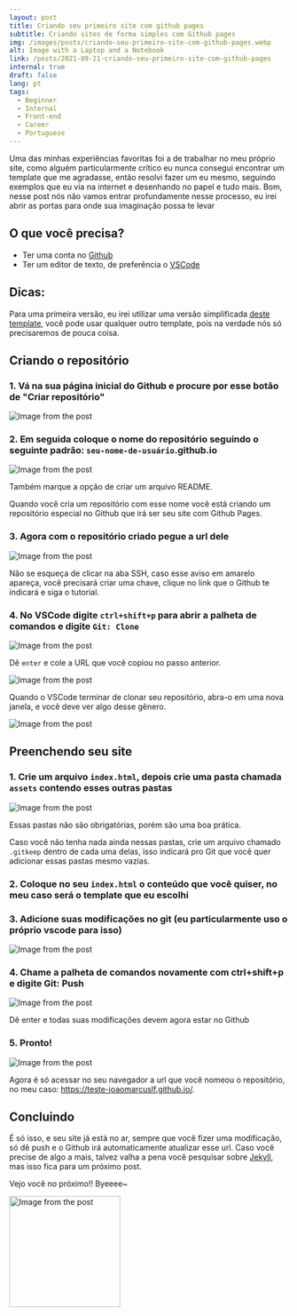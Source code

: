 ```yaml
---
layout: post
title: Criando seu primeiro site com github pages
subtitle: Criando sites de forma simples com Github pages
img: /images/posts/criando-seu-primeiro-site-com-github-pages.webp
alt: Image with a Laptop and a Notebook
link: /posts/2021-09-21-criando-seu-primeiro-site-com-github-pages
internal: true
draft: false
lang: pt
tags:
  - Beginner
  - Internal
  - Front-end
  - Career
  - Portuguese
---
```


Uma das minhas experiências favoritas foi a de trabalhar no meu próprio site, como alguém particularmente crítico eu nunca consegui encontrar um template que me agradasse, então resolvi fazer um eu mesmo, seguindo exemplos que eu via na internet e desenhando no papel e tudo mais. Bom, nesse post nós não vamos entrar profundamente nesse processo, eu irei abrir as portas para onde sua imaginação possa te levar

## O que você precisa?

- Ter uma conta no <a href="https://github.com/">Github</a>
- Ter um editor de texto, de preferência o <a href="https://code.visualstudio.com/">VSCode</a>

## Dicas:

Para uma primeira versão, eu irei utilizar uma versão simplificada <a href="https://bulmatemplates.github.io/bulma-templates/templates/personal.html">deste template</a>, você pode usar qualquer outro template, pois na verdade nós só precisaremos de pouca coisa.

## Criando o repositório

### 1. Vá na sua página inicial do Github e procure por esse botão de "Criar repositório"

<img
  src="/includes/2021-09-21-criando-seu-primeiro-site-com-github-pages-00.png"
  alt="Image from the post"
/>

### 2. Em seguida coloque o nome do repositório seguindo o seguinte padrão: <code>seu-nome-de-usuário</code>.github.io

<img
  src="/includes/2021-09-21-criando-seu-primeiro-site-com-github-pages-01.png"
  alt="Image from the post"
/>

Também marque a opção de criar um arquivo README.

Quando você cria um repositório com esse nome você está criando um repositório especial no Github que irá ser seu site com Github Pages.

### 3. Agora com o repositório criado pegue a url dele

<img
  src="/includes/2021-09-21-criando-seu-primeiro-site-com-github-pages-02.png"
  alt="Image from the post"
/>

Não se esqueça de clicar na aba SSH, caso esse aviso em amarelo apareça, você precisará criar uma chave, clique no link que o Github te indicará e siga o tutorial.

### 4. No VSCode digite <code>ctrl+shift+p</code> para abrir a palheta de comandos e digite <code>Git: Clone</code>

<img
  src="/includes/2021-09-21-criando-seu-primeiro-site-com-github-pages-03.png"
  alt="Image from the post"
/>

Dê <code>enter</code> e cole a URL que você copiou no passo anterior.

<img
  src="/includes/2021-09-21-criando-seu-primeiro-site-com-github-pages-04.png"
  alt="Image from the post"
/>

Quando o VSCode terminar de clonar seu repositório, abra-o em uma nova janela, e você deve ver algo desse gênero.

<img
  src="/includes/2021-09-21-criando-seu-primeiro-site-com-github-pages-05.png"
  alt="Image from the post"
/>

## Preenchendo seu site

### 1. Crie um arquivo <code>index.html</code>, depois crie uma pasta chamada <code>assets</code> contendo esses outras pastas

<img
  src="/includes/2021-09-21-criando-seu-primeiro-site-com-github-pages-06.png"
  alt="Image from the post"
/>

Essas pastas não são obrigatórias, porém são uma boa prática.

Caso você não tenha nada ainda nessas pastas, crie um arquivo chamado <code>.gitkeep</code> dentro de cada uma delas, isso indicará pro Git que você quer adicionar essas pastas mesmo vazias.

### 2. Coloque no seu <code>index.html</code> o conteúdo que você quiser, no meu caso será o template que eu escolhi

### 3. Adicione suas modificações no git (eu particularmente uso o próprio vscode para isso)

<img
  src="/includes/2021-09-21-criando-seu-primeiro-site-com-github-pages-07.png"
  alt="Image from the post"
/>

### 4. Chame a palheta de comandos novamente com ctrl+shift+p e digite Git: Push

<img
  src="/includes/2021-09-21-criando-seu-primeiro-site-com-github-pages-08.png"
  alt="Image from the post"
/>

Dê enter e todas suas modificações devem agora estar no Github

### 5. Pronto!

<img
  src="/includes/2021-09-21-criando-seu-primeiro-site-com-github-pages-09.png"
  alt="Image from the post"
/>

Agora é só acessar no seu navegador a url que você nomeou o repositório, no meu caso: <a href="https://teste-joaomarcuslf.github.io/">https://teste-joaomarcuslf.github.io/</a>.

## Concluindo

É só isso, e seu site já está no ar, sempre que você fizer uma modificação, só dê push e o Github irá automaticamente atualizar esse url. Caso você precise de algo a mais, talvez valha a pena você pesquisar sobre <a href="https://jekyllrb.com/">Jekyll</a>, mas isso fica para um próximo post.

Vejo você no próximo!! Byeeee~

<div class="has-text-centered">
  <img
    width="200"
    src="/includes/octo-dancing.gif"
    alt="Image from the post"
  />
</div>
